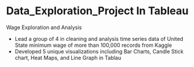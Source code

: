# Data_Exploration_Project In Tableau
Wage Exploration and Analysis 

- Lead a group of 4 in cleaning and analysis time series data of United State minimum wage of more than 100,000 records from Kaggle
- Developed 5 unique visualizations including Bar Charts, Candle Stick chart, Heat Maps, and Line Graph in Tablau
